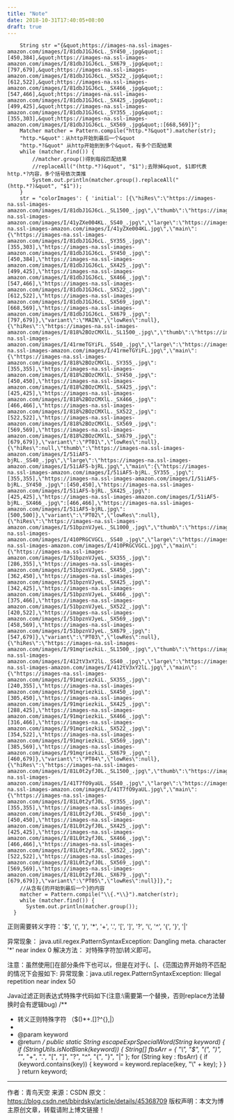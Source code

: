 ```yaml
---
title: "Note"
date: 2018-10-31T17:40:05+08:00
draft: true
---
```


        String str ="{&quot;https://images-na.ssl-images-amazon.com/images/I/81dbJ1GJ6cL._SY450_.jpg&quot;:[450,384],&quot;https://images-na.ssl-images-amazon.com/images/I/81dbJ1GJ6cL._SX679_.jpg&quot;:[797,679],&quot;https://images-na.ssl-images-amazon.com/images/I/81dbJ1GJ6cL._SX522_.jpg&quot;:[612,522],&quot;https://images-na.ssl-images-amazon.com/images/I/81dbJ1GJ6cL._SX466_.jpg&quot;:[547,466],&quot;https://images-na.ssl-images-amazon.com/images/I/81dbJ1GJ6cL._SX425_.jpg&quot;:[499,425],&quot;https://images-na.ssl-images-amazon.com/images/I/81dbJ1GJ6cL._SY355_.jpg&quot;:[355,303],&quot;https://images-na.ssl-images-amazon.com/images/I/81dbJ1GJ6cL._SX569_.jpg&quot;:[668,569]}";
        Matcher matcher = Pattern.compile("http.*?&quot").matcher(str);
        "http.*&quot"：从http开始到最后一个&quot
        "http.*?&quot" 从http开始到到多个&quot，有多个匹配结果
        while (matcher.find()) {
            //matcher.group()得到每段匹配结果
            //replaceAll("(http.*?)&quot", "$1");去除掉&quot, $1即代表http.*?内容，多个括号依次类推
            System.out.println(matcher.group().replaceAll("(http.*?)&quot", "$1"));
        }
        str = "colorImages': { 'initial': [{\"hiRes\":\"https://images-na.ssl-images-amazon.com/images/I/81dbJ1GJ6cL._SL1500_.jpg\",\"thumb\":\"https://images-na.ssl-images-amazon.com/images/I/41yZXe004KL._SS40_.jpg\",\"large\":\"https://images-na.ssl-images-amazon.com/images/I/41yZXe004KL.jpg\",\"main\":{\"https://images-na.ssl-images-amazon.com/images/I/81dbJ1GJ6cL._SY355_.jpg\":[355,303],\"https://images-na.ssl-images-amazon.com/images/I/81dbJ1GJ6cL._SY450_.jpg\":[450,384],\"https://images-na.ssl-images-amazon.com/images/I/81dbJ1GJ6cL._SX425_.jpg\":[499,425],\"https://images-na.ssl-images-amazon.com/images/I/81dbJ1GJ6cL._SX466_.jpg\":[547,466],\"https://images-na.ssl-images-amazon.com/images/I/81dbJ1GJ6cL._SX522_.jpg\":[612,522],\"https://images-na.ssl-images-amazon.com/images/I/81dbJ1GJ6cL._SX569_.jpg\":[668,569],\"https://images-na.ssl-images-amazon.com/images/I/81dbJ1GJ6cL._SX679_.jpg\":[797,679]},\"variant\":\"MAIN\",\"lowRes\":null},{\"hiRes\":\"https://images-na.ssl-images-amazon.com/images/I/818%2BOzCMXlL._SL1500_.jpg\",\"thumb\":\"https://images-na.ssl-images-amazon.com/images/I/41rmeTGYiFL._SS40_.jpg\",\"large\":\"https://images-na.ssl-images-amazon.com/images/I/41rmeTGYiFL.jpg\",\"main\":{\"https://images-na.ssl-images-amazon.com/images/I/818%2BOzCMXlL._SY355_.jpg\":[355,355],\"https://images-na.ssl-images-amazon.com/images/I/818%2BOzCMXlL._SY450_.jpg\":[450,450],\"https://images-na.ssl-images-amazon.com/images/I/818%2BOzCMXlL._SX425_.jpg\":[425,425],\"https://images-na.ssl-images-amazon.com/images/I/818%2BOzCMXlL._SX466_.jpg\":[466,466],\"https://images-na.ssl-images-amazon.com/images/I/818%2BOzCMXlL._SX522_.jpg\":[522,522],\"https://images-na.ssl-images-amazon.com/images/I/818%2BOzCMXlL._SX569_.jpg\":[569,569],\"https://images-na.ssl-images-amazon.com/images/I/818%2BOzCMXlL._SX679_.jpg\":[679,679]},\"variant\":\"PT01\",\"lowRes\":null},{\"hiRes\":null,\"thumb\":\"https://images-na.ssl-images-amazon.com/images/I/51iAF5-bjRL._SS40_.jpg\",\"large\":\"https://images-na.ssl-images-amazon.com/images/I/51iAF5-bjRL.jpg\",\"main\":{\"https://images-na.ssl-images-amazon.com/images/I/51iAF5-bjRL._SY355_.jpg\":[355,355],\"https://images-na.ssl-images-amazon.com/images/I/51iAF5-bjRL._SY450_.jpg\":[450,450],\"https://images-na.ssl-images-amazon.com/images/I/51iAF5-bjRL._SX425_.jpg\":[425,425],\"https://images-na.ssl-images-amazon.com/images/I/51iAF5-bjRL._SX466_.jpg\":[466,466],\"https://images-na.ssl-images-amazon.com/images/I/51iAF5-bjRL.jpg\":[500,500]},\"variant\":\"PT02\",\"lowRes\":null},{\"hiRes\":\"https://images-na.ssl-images-amazon.com/images/I/51bpznVJyeL._SL1000_.jpg\",\"thumb\":\"https://images-na.ssl-images-amazon.com/images/I/410PRGCVGCL._SS40_.jpg\",\"large\":\"https://images-na.ssl-images-amazon.com/images/I/410PRGCVGCL.jpg\",\"main\":{\"https://images-na.ssl-images-amazon.com/images/I/51bpznVJyeL._SX355_.jpg\":[286,355],\"https://images-na.ssl-images-amazon.com/images/I/51bpznVJyeL._SX450_.jpg\":[362,450],\"https://images-na.ssl-images-amazon.com/images/I/51bpznVJyeL._SX425_.jpg\":[342,425],\"https://images-na.ssl-images-amazon.com/images/I/51bpznVJyeL._SX466_.jpg\":[375,466],\"https://images-na.ssl-images-amazon.com/images/I/51bpznVJyeL._SX522_.jpg\":[420,522],\"https://images-na.ssl-images-amazon.com/images/I/51bpznVJyeL._SX569_.jpg\":[458,569],\"https://images-na.ssl-images-amazon.com/images/I/51bpznVJyeL._SX679_.jpg\":[547,679]},\"variant\":\"PT03\",\"lowRes\":null},{\"hiRes\":\"https://images-na.ssl-images-amazon.com/images/I/91mqriezkiL._SL1500_.jpg\",\"thumb\":\"https://images-na.ssl-images-amazon.com/images/I/412tV3xY2lL._SS40_.jpg\",\"large\":\"https://images-na.ssl-images-amazon.com/images/I/412tV3xY2lL.jpg\",\"main\":{\"https://images-na.ssl-images-amazon.com/images/I/91mqriezkiL._SX355_.jpg\":[240,355],\"https://images-na.ssl-images-amazon.com/images/I/91mqriezkiL._SX450_.jpg\":[305,450],\"https://images-na.ssl-images-amazon.com/images/I/91mqriezkiL._SX425_.jpg\":[288,425],\"https://images-na.ssl-images-amazon.com/images/I/91mqriezkiL._SX466_.jpg\":[316,466],\"https://images-na.ssl-images-amazon.com/images/I/91mqriezkiL._SX522_.jpg\":[354,522],\"https://images-na.ssl-images-amazon.com/images/I/91mqriezkiL._SX569_.jpg\":[385,569],\"https://images-na.ssl-images-amazon.com/images/I/91mqriezkiL._SX679_.jpg\":[460,679]},\"variant\":\"PT04\",\"lowRes\":null},{\"hiRes\":\"https://images-na.ssl-images-amazon.com/images/I/81L0t2yfJ0L._SL1500_.jpg\",\"thumb\":\"https://images-na.ssl-images-amazon.com/images/I/41T7fO9yaUL._SS40_.jpg\",\"large\":\"https://images-na.ssl-images-amazon.com/images/I/41T7fO9yaUL.jpg\",\"main\":{\"https://images-na.ssl-images-amazon.com/images/I/81L0t2yfJ0L._SY355_.jpg\":[355,355],\"https://images-na.ssl-images-amazon.com/images/I/81L0t2yfJ0L._SY450_.jpg\":[450,450],\"https://images-na.ssl-images-amazon.com/images/I/81L0t2yfJ0L._SX425_.jpg\":[425,425],\"https://images-na.ssl-images-amazon.com/images/I/81L0t2yfJ0L._SX466_.jpg\":[466,466],\"https://images-na.ssl-images-amazon.com/images/I/81L0t2yfJ0L._SX522_.jpg\":[522,522],\"https://images-na.ssl-images-amazon.com/images/I/81L0t2yfJ0L._SX569_.jpg\":[569,569],\"https://images-na.ssl-images-amazon.com/images/I/81L0t2yfJ0L._SX679_.jpg\":[679,679]},\"variant\":\"PT05\",\"lowRes\":null}]},";
        //从含有{的开始到最后一个}的内容
        matcher = Pattern.compile("\\{.*\\}").matcher(str);
        while (matcher.find()) {
          System.out.println(matcher.group());
      }



正则需要转义字符：'$', '(', ')', '*', '+', '.', '[', ']', '?', '\\', '^', '{', '}', '|'

异常现象： java.util.regex.PatternSyntaxException: Dangling meta. character '*' near index 0
解决方法： 对特殊字符加\\转义即可。

注意：虽然使用[]在部分条件下也可以，但是在对于(、[、{范围边界开始符不匹配的情况下会报如下:
异常现象：java.util.regex.PatternSyntaxException: Illegal repetition near index 50

Java过滤正则表达式特殊字代码如下(注意:\\需要第一个替换，否则replace方法替换时会有逻辑bug)
/**
 * 转义正则特殊字符 （$()*+.[]?\^{},|）
 * 
 * @param keyword
 * @return
 */
public static String escapeExprSpecialWord(String keyword) {
	if (StringUtils.isNotBlank(keyword)) {
		String[] fbsArr = { "\\", "$", "(", ")", "*", "+", ".", "[", "]", "?", "^", "{", "}", "|" };
		for (String key : fbsArr) {
			if (keyword.contains(key)) {
				keyword = keyword.replace(key, "\\" + key);
			}
		}
	}
	return keyword;

--------------------- 
作者：青鸟天空 
来源：CSDN 
原文：https://blog.csdn.net/bbirdsky/article/details/45368709 
版权声明：本文为博主原创文章，转载请附上博文链接！